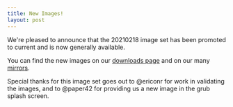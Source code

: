 ```yaml
---
title: New Images!
layout: post
---
```


We're pleased to announce that the 20210218 image set has been
promoted to current and is now generally available.

You can find the new images on our [downloads page](/download/) and on
our many [mirrors](https://docs.voidlinux.org/xbps/repositories/mirrors/index.html).

Special thanks for this image set goes out to @ericonr for work in
validating the images, and to @paper42 for providing us a new image in
the grub splash screen.
